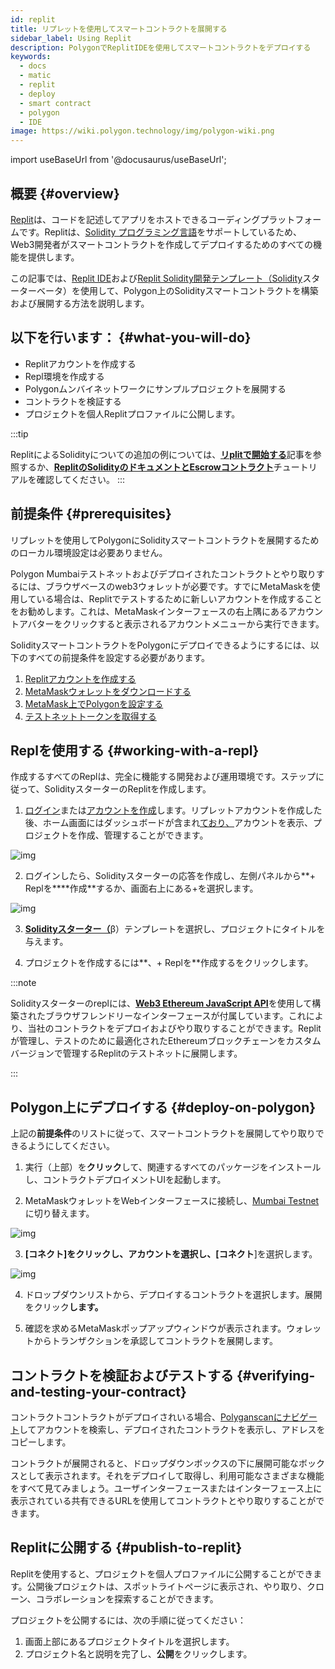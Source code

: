 ```yaml
---
id: replit
title: リプレットを使用してスマートコントラクトを展開する
sidebar_label: Using Replit
description: PolygonでReplitIDEを使用してスマートコントラクトをデプロイする
keywords:
  - docs
  - matic
  - replit
  - deploy
  - smart contract
  - polygon
  - IDE
image: https://wiki.polygon.technology/img/polygon-wiki.png
---
```


import useBaseUrl from '@docusaurus/useBaseUrl';

## 概要 {#overview}

[Replit](https://docs.replit.com/tutorials/01-introduction-to-the-repl-it-ide)は、コードを記述してアプリをホストできるコーディングプラットフォームです。Replitは、[Solidity プログラミング言語](https://replit.com/@replit/Solidity-starter-beta?v=1)をサポートしているため、Web3開発者がスマートコントラクトを作成してデプロイするためのすべての機能を提供します。

この記事では、[Replit IDE](https://replit.com/signup)および[Replit Solidity開発テンプレート（Solidity](https://replit.com/@replit/Solidity-starter-beta?v=1)スターターベータ）を使用して、Polygon上のSolidityスマートコントラクトを構築および展開する方法を説明します。

## 以下を行います： {#what-you-will-do}

- Replitアカウントを作成する
- Repl環境を作成する
- Polygonムンバイネットワークにサンプルプロジェクトを展開する
- コントラクトを検証する
- プロジェクトを個人Replitプロファイルに公開します。

:::tip

ReplitによるSolidityについての追加の例については、<ins>**[リplitで開始する](https://blog.replit.com/solidity)**</ins>記事を参照するか、<ins>**[ReplitのSolidityのドキュメントとEscrowコントラクト](https://docs.replit.com/tutorials/33-escrow-contract-with-solidity)**</ins>チュートリアルを確認してください。
:::

## 前提条件 {#prerequisites}

リプレットを使用してPolygonにSolidityスマートコントラクトを展開するためのローカル環境設定は必要ありません。

Polygon Mumbaiテストネットおよびデプロイされたコントラクトとやり取りするには、ブラウザベースのweb3ウォレットが必要です。すでにMetaMaskを使用している場合は、Replitでテストするために新しいアカウントを作成することをお勧めします。これは、MetaMaskインターフェースの右上隅にあるアカウントアバターをクリックすると表示されるアカウントメニューから実行できます。

SolidityスマートコントラクトをPolygonにデプロイできるようにするには、以下のすべての前提条件を設定する必要があります。

1. [Replitアカウントを作成する](https://replit.com/signup)
2. [MetaMaskウォレットをダウンロードする](/docs/develop/metamask/hello)
3. [MetaMask上でPolygonを設定する](/docs/develop/metamask/config-polygon-on-metamask)
4. [テストネットトークンを取得する](https://faucet.polygon.technology)

## Replを使用する {#working-with-a-repl}

作成するすべてのReplは、完全に機能する開発および運用環境です。ステップに従って、SolidityスターターのReplitを作成します。

1. [ログイン](https://replit.com/login)または[アカウントを作成](https://replit.com/signup)します。リプレットアカウントを作成した後、ホーム画面にはダッシュボードが含まれ[ており、](https://docs.replit.com/tutorials/01-introduction-to-the-repl-it-ide)アカウントを表示、プロジェクトを作成、管理することができます。

![img](/img/replit/dashboard.png)

2. ログインしたら、Solidityスターターの応答を作成し、左側パネルから**+ Replを****作成**するか、画面右上にある+を選択します。

![img](/img/replit/solidity.png)

3. [**Solidityスターター（**](https://replit.com/@replit/Solidity-starter-beta?v=1)β）テンプレートを選択し、プロジェクトにタイトルを与えます。

4. プロジェクトを作成するには**、+ Replを**作成するをクリックします。

:::note

Solidityスターターのreplには、<ins>**[Web3 Ethereum JavaScript API](https://web3js.readthedocs.io/en/v1.5.2/)**</ins>を使用して構築されたブラウザフレンドリーなインターフェースが付属しています。これにより、当社のコントラクトをデプロイおよびやり取りすることができます。Replitが管理し、テストのために最適化されたEthereumブロックチェーンをカスタムバージョンで管理するReplitのテストネットに展開します。

:::

## Polygon上にデプロイする {#deploy-on-polygon}

上記の**前提条件**のリストに従って、スマートコントラクトを展開してやり取りできるようにしてください。

1. 実行（上部）を**クリック**して、関連するすべてのパッケージをインストールし、コントラクトデプロイメントUIを起動します。

2. MetaMaskウォレットをWebインターフェースに接続し、[Mumbai Testnet](docs/develop/metamask/config-polygon-on-metamask)に切り替えます。

![img](/img/replit/connect.png)

3. **[コネクト]**をクリックし、アカウントを選択し、**[コネクト**]を選択します。

![img](/img/replit/deploy-list.png)

4. ドロップダウンリストから、デプロイするコントラクトを選択します。展開をクリック**します。**

5. 確認を求めるMetaMaskポップアップウィンドウが表示されます。ウォレットからトランザクションを承認してコントラクトを展開します。

## コントラクトを検証およびテストする {#verifying-and-testing-your-contract}

コントラクトコントラクトがデプロイされいる場合、[Polyganscanにナビゲート](https://mumbai.polygonscan.com/)してアカウントを検索し、デプロイされたコントラクトを表示し、アドレスをコピーします。

コントラクトが展開されると、ドロップダウンボックスの下に展開可能なボックスとして表示されます。それをデプロイして取得し、利用可能なさまざまな機能をすべて見てみましょう。ユーザインターフェースまたはインターフェース上に表示されている共有できるURLを使用してコントラクトとやり取りすることができます。

## Replitに公開する {#publish-to-replit}

Replitを使用すると、プロジェクトを個人プロファイルに公開することができます。公開後プロジェクトは、スポットライトページに表示され、やり取り、クローン、コラボレーションを探索することができます。

プロジェクトを公開するには、次の手順に従ってください：

1. 画面上部にあるプロジェクトタイトルを選択します。
2. プロジェクト名と説明を完了し、**公開**をクリックします。
